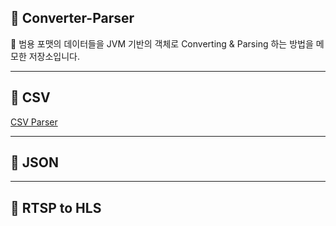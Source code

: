 ## 📘 Converter-Parser
📘 범용 포맷의 데이터들을 JVM 기반의 객체로 Converting & Parsing 하는 방법을 메모한 저장소입니다.

---

## 📘 CSV
[CSV Parser](https://github.com/spacedustz/Converter-Parser/blob/main/Description/csv/Summary.md)

---

## 📘 JSON

---

## 📘 RTSP to HLS